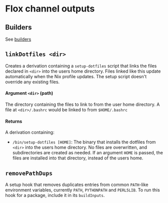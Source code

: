 # Flox channel outputs

## Builders

See [builders](builders.md)

## `linkDotfiles <dir>`

Creates a derivation containing a `setup-dotfiles` script that links the files declared in `<dir>` into the users home directory. Files linked like this update automatically when the Nix profile updates. The setup script doesn't override any existing files.

#### Argument `<dir>` (path)

The directory containing the files to link to from the user home directory. A file at `<dir>/.bashrc` would be linked to from `$HOME/.bashrc`

#### Returns
A derivation containing:
- `/bin/setup-dotfiles [HOME]`: The binary that installs the dotfiles from `<dir>` into the users home directory. No files are overwritten, and subdirectories are created as needed. If an argument `HOME` is passed, the files are installed into that directory, instead of the users home.

## `removePathDups`

A setup hook that removes duplicates entries from common `PATH`-like environment variables, currently `PATH`, `PYTHONPATH` and `PERL5LIB`. To run this hook for a package, include it in its `buildInputs`.

